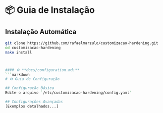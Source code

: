 # 📦 Guia de Instalação

## Instalação Automática
```bash
git clone https://github.com/rafaelmarzulo/customizacao-hardening.git
cd customizacao-hardening
make install



#### ⚙️ **docs/configuration.md:**
```markdown
# ⚙️ Guia de Configuração

## Configuração Básica
Edite o arquivo `/etc/customizacao-hardening/config.yaml`

## Configurações Avançadas
[Exemplos detalhados...]